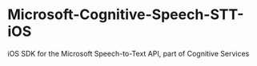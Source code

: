 # Microsoft-Cognitive-Speech-STT-iOS
iOS SDK for the Microsoft Speech-to-Text API, part of Cognitive Services
